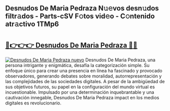 ## Desnudos De Maria Pedraza N𝚞𝚎vos desn𝚞dos filtr𝚊dos - Parts-cSV F𝚘tos vid𝚎o - C𝚘ntenido atr𝚊ctivo 1TMp6

# <h2><a href="http://mb72fqk.tromn.icu/?c=Desnudos+De+Maria+Pedraza">🔗👉👉👉 Desnudos De Maria Pedraza 🔗🔗</a></h2>

[![Desnudos De Maria Pedraza nuevo](https://i.imgur.com/pEAQMta.gif)](http://mb72fqk.tromn.icu/?c=Desnudos+De+Maria+Pedraza)
Desnudos De Maria Pedraza, una persona intrigante y enigmática, desafía la categorización simple. Su enfoque único para crear una presencia en línea ha fascinado y provocado observadores, generando debates sobre moralidad, autorrepresentación y las complejidades de las sociedades digitales. A pesar de la ambigüedad de sus objetivos futuros, su papel en la configuración del mundo virtual es incuestionable. Impulsado por una determinación inquebrantable y una cautivación innegable, Desnudos De Maria Pedraza impact en los medios digitales es revolucionario.

